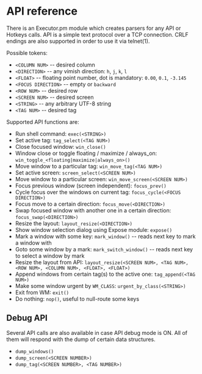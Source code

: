 # API reference

There is an Executor.pm module which creates parsers for any API or Hotkeys calls.
API is a simple text protocol over a TCP connection.
CRLF endings are also supported in order to use it via telnet(1).

Possible tokens:

- `<COLUMN NUM>` -- desired column
- `<DIRECTION>` -- any vimish direction: `h`, `j`, `k`, `l`
- `<FLOAT>` -- floating point number, dot is mandatory: `0.00`, `0.1`, `-3.145`
- `<FOCUS DIRECTION>` -- empty or `backward`
- `<ROW NUM>` -- desired row
- `<SCREEN NUM>` -- desired screen
- `<STRING>` -- any arbitrary UTF-8 string
- `<TAG NUM>` -- desired tag

Supported API functions are:

- Run shell command: `exec(<STRING>)`
- Set active tag: `tag_select(<TAG NUM>)`
- Close focused window: `win_close()`
- Window close or toggle floating / maximize / always\_on: `win_toggle_<floating|maximize|always_on>()`
- Move window to a particular tag: `win_move_tag(<TAG NUM>)`
- Set active screen: `screen_select(<SCREEN NUM>)`
- Move window to a particular screen: `win_move_screen(<SCREEN NUM>)`
- Focus previous window (screen independent): `focus_prev()`
- Cycle focus over the windows on current tag: `focus_cycle(<FOCUS DIRECTION>)`
- Focus move to a certain direction: `focus_move(<DIRECTION>)`
- Swap focused window with another one in a certain direction: `focus_swap(<DIRECTION>)`
- Resize the layout: `layout_resize(<DIRECTION>)`
- Show window selection dialog using Expose module: `expose()`
- Mark a window with some key: `mark_window()` -- reads next key to mark a window with
- Goto some window by a mark: `mark_switch_window()` -- reads next key to select a window by mark
- Resize the layout from API: `layout_resize(<SCREEN NUM>, <TAG NUM>, <ROW NUM>, <COLUMN NUM>, <FLOAT>, <FLOAT>)`
- Append windows from certain tag(s) to the active one: `tag_append(<TAG NUM>)`
- Make some window urgent by `WM_CLASS`: `urgent_by_class(<STRING>)`
- Exit from WM: `exit()`
- Do nothing: `nop()`, useful to null-route some keys

## Debug API

Several API calls are also available in case API debug mode is ON.
All of them will respond with the dump of certain data structures.

- `dump_windows()`
- `dump_screen(<SCREEN NUMBER>)`
- `dump_tag(<SCREEN NUMBER>, <TAG NUMBER>)`
